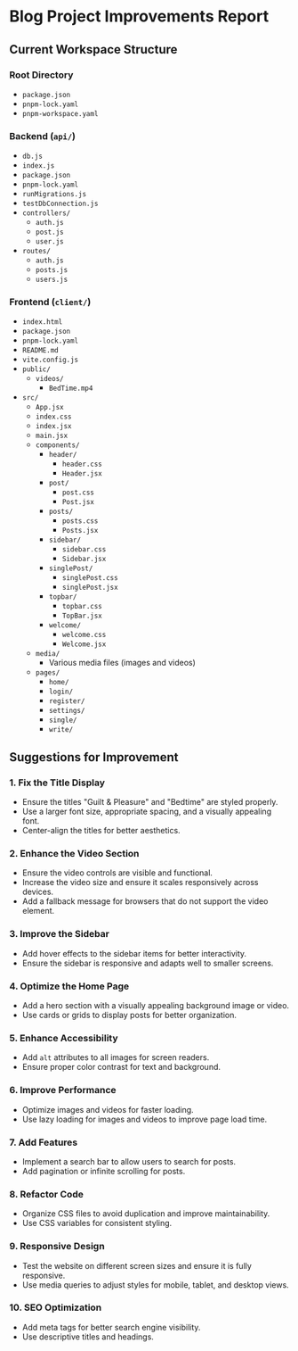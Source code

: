 # Blog Project Improvements Report

## Current Workspace Structure

### Root Directory
- `package.json`
- `pnpm-lock.yaml`
- `pnpm-workspace.yaml`

### Backend (`api/`)
- `db.js`
- `index.js`
- `package.json`
- `pnpm-lock.yaml`
- `runMigrations.js`
- `testDbConnection.js`
- `controllers/`
  - `auth.js`
  - `post.js`
  - `user.js`
- `routes/`
  - `auth.js`
  - `posts.js`
  - `users.js`

### Frontend (`client/`)
- `index.html`
- `package.json`
- `pnpm-lock.yaml`
- `README.md`
- `vite.config.js`
- `public/`
  - `videos/`
    - `BedTime.mp4`
- `src/`
  - `App.jsx`
  - `index.css`
  - `index.jsx`
  - `main.jsx`
  - `components/`
    - `header/`
      - `header.css`
      - `Header.jsx`
    - `post/`
      - `post.css`
      - `Post.jsx`
    - `posts/`
      - `posts.css`
      - `Posts.jsx`
    - `sidebar/`
      - `sidebar.css`
      - `Sidebar.jsx`
    - `singlePost/`
      - `singlePost.css`
      - `singlePost.jsx`
    - `topbar/`
      - `topbar.css`
      - `TopBar.jsx`
    - `welcome/`
      - `welcome.css`
      - `Welcome.jsx`
  - `media/`
    - Various media files (images and videos)
  - `pages/`
    - `home/`
    - `login/`
    - `register/`
    - `settings/`
    - `single/`
    - `write/`

## Suggestions for Improvement

### 1. Fix the Title Display
- Ensure the titles "Guilt & Pleasure" and "Bedtime" are styled properly.
- Use a larger font size, appropriate spacing, and a visually appealing font.
- Center-align the titles for better aesthetics.

### 2. Enhance the Video Section
- Ensure the video controls are visible and functional.
- Increase the video size and ensure it scales responsively across devices.
- Add a fallback message for browsers that do not support the video element.

### 3. Improve the Sidebar
- Add hover effects to the sidebar items for better interactivity.
- Ensure the sidebar is responsive and adapts well to smaller screens.

### 4. Optimize the Home Page
- Add a hero section with a visually appealing background image or video.
- Use cards or grids to display posts for better organization.

### 5. Enhance Accessibility
- Add `alt` attributes to all images for screen readers.
- Ensure proper color contrast for text and background.

### 6. Improve Performance
- Optimize images and videos for faster loading.
- Use lazy loading for images and videos to improve page load time.

### 7. Add Features
- Implement a search bar to allow users to search for posts.
- Add pagination or infinite scrolling for posts.

### 8. Refactor Code
- Organize CSS files to avoid duplication and improve maintainability.
- Use CSS variables for consistent styling.

### 9. Responsive Design
- Test the website on different screen sizes and ensure it is fully responsive.
- Use media queries to adjust styles for mobile, tablet, and desktop views.

### 10. SEO Optimization
- Add meta tags for better search engine visibility.
- Use descriptive titles and headings.